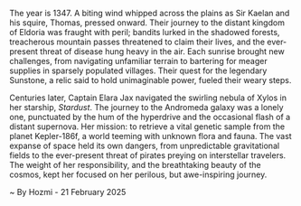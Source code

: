 
The year is 1347.  A biting wind whipped across the plains as Sir Kaelan and his squire, Thomas, pressed onward. Their journey to the distant kingdom of Eldoria was fraught with peril; bandits lurked in the shadowed forests, treacherous mountain passes threatened to claim their lives, and the ever-present threat of disease hung heavy in the air.  Each sunrise brought new challenges, from navigating unfamiliar terrain to bartering for meager supplies in sparsely populated villages.  Their quest for the legendary Sunstone, a relic said to hold unimaginable power, fueled their weary steps.

Centuries later, Captain Elara Jax navigated the swirling nebula of Xylos in her starship, *Stardust*.  The journey to the Andromeda galaxy was a lonely one, punctuated by the hum of the hyperdrive and the occasional flash of a distant supernova.  Her mission: to retrieve a vital genetic sample from the planet Kepler-186f, a world teeming with unknown flora and fauna.  The vast expanse of space held its own dangers, from unpredictable gravitational fields to the ever-present threat of pirates preying on interstellar travelers.  The weight of her responsibility, and the breathtaking beauty of the cosmos, kept her focused on her perilous, but awe-inspiring journey.

~ By Hozmi - 21 February 2025
